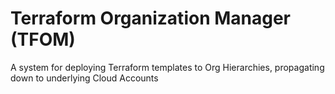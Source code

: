 # Terraform Organization Manager (TFOM)

A system for deploying Terraform templates to Org Hierarchies, propagating down to underlying Cloud Accounts
